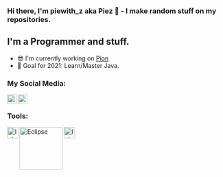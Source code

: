 ### Hi there, I'm piewith_z aka Piez 👋 - I make random stuff on my repositories.
## I'm a Programmer and stuff.
- 😎 I'm currently working on [Pion](https://github.com/PiezNotAllowed/Pion/)
- 🥅 Goal for 2021: Learn/Master Java.

### My Social Media:
[<img align="left" alt="Piez | Twitter" width="22px" src="https://cdn.jsdelivr.net/npm/simple-icons@v3/icons/twitter.svg" />](https://twitter.com/piewith_Z)
[<img align="left" alt="Glitchfy | Youtube" width="22px" src="https://user-images.githubusercontent.com/64570731/109303613-a3372280-786d-11eb-90bc-7850bd54af18.png" />](https://www.youtube.com/channel/UCiHdrA8iLiifT4UE15ljMzg)

<br />

### Tools:


<img align="left" src="https://user-images.githubusercontent.com/64570731/109301901-299e3500-786b-11eb-96ac-a59eec59e81d.png" alt="Intellij Community" width="26px">
<img align="left" src="https://user-images.githubusercontent.com/64570731/109303148-ef359780-786c-11eb-8d8f-06456bc82e00.png" alt="Eclipse" width="100px">
<img align="left" src="https://user-images.githubusercontent.com/64570731/109303367-45a2d600-786d-11eb-9547-9bb882199360.png" alt="Intellij Community" width="26px">
